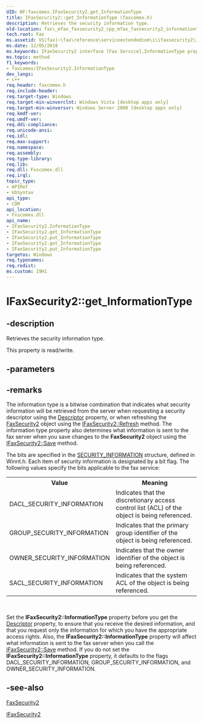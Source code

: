 ```yaml
---
UID: NF:faxcomex.IFaxSecurity2.get_InformationType
title: IFaxSecurity2::get_InformationType (faxcomex.h)
description: Retrieves the security information type.
old-location: fax\_mfax_faxsecurity2_cpp_mfax_faxsecurity2_informationtype_cpp.htm
tech.root: Fax
ms.assetid: VS|fax|~\fax\reference\serviceextendedcom\i\ifaxsecurity2\informationtype.htm
ms.date: 12/05/2018
ms.keywords: IFaxSecurity2 interface [Fax Service],InformationType property, IFaxSecurity2.InformationType, IFaxSecurity2.get_InformationType, IFaxSecurity2.put_InformationType, IFaxSecurity2::InformationType, IFaxSecurity2::get_InformationType, IFaxSecurity2::put_InformationType, InformationType property [Fax Service], InformationType property [Fax Service],IFaxSecurity2 interface, _mfax_faxsecurity2.informationtype, fax._mfax_faxsecurity2_cpp_mfax_faxsecurity2_informationtype_cpp, fax._mfax_faxsecurity2_informationtype, faxcomex/IFaxSecurity2::InformationType, faxcomex/IFaxSecurity2::get_InformationType, faxcomex/IFaxSecurity2::put_InformationType, get_InformationType
ms.topic: method
f1_keywords:
- faxcomex/IFaxSecurity2.InformationType
dev_langs:
- c++
req.header: faxcomex.h
req.include-header: 
req.target-type: Windows
req.target-min-winverclnt: Windows Vista [desktop apps only]
req.target-min-winversvr: Windows Server 2008 [desktop apps only]
req.kmdf-ver: 
req.umdf-ver: 
req.ddi-compliance: 
req.unicode-ansi: 
req.idl: 
req.max-support: 
req.namespace: 
req.assembly: 
req.type-library: 
req.lib: 
req.dll: Fxscomex.dll
req.irql: 
topic_type:
- APIRef
- kbSyntax
api_type:
- COM
api_location:
- Fxscomex.dll
api_name:
- IFaxSecurity2.InformationType
- IFaxSecurity2.get_InformationType
- IFaxSecurity2.put_InformationType
- IFaxSecurity2.get_InformationType
- IFaxSecurity2.put_InformationType
targetos: Windows
req.typenames: 
req.redist: 
ms.custom: 19H1
---
```


# IFaxSecurity2::get_InformationType


## -description


Retrieves the security information type.

This property is read/write.


## -parameters


## -remarks



The information type is a bitwise combination that indicates what security information will be retrieved from the server when requesting a security descriptor using the <a href="https://docs.microsoft.com/previous-versions/windows/desktop/fax/-mfax-faxsecurity2-descriptor">Descriptor</a> property, or when refreshing the <a href="https://docs.microsoft.com/previous-versions/windows/desktop/fax/-mfax-faxsecurity2">FaxSecurity2</a> object using the <a href="https://docs.microsoft.com/previous-versions/windows/desktop/fax/-mfax-faxsecurity2-refresh-vb">IFaxSecurity2::Refresh</a> method. The information type property also determines what information is sent to the fax server when you save changes to the <b>FaxSecurity2</b> object using the <a href="https://docs.microsoft.com/previous-versions/windows/desktop/fax/-mfax-faxsecurity2-save-vb">IFaxSecurity2::Save</a> method.

The bits are specified in the <a href="https://docs.microsoft.com/windows/desktop/SecAuthZ/security-information">SECURITY_INFORMATION</a> structure, defined in Winnt.h. Each item of security information is designated by a bit flag. The following values specify the bits applicable to the fax service:

<table class="clsStd">
<tr>
<th>Value</th>
<th>Meaning</th>
</tr>
<tr>
<td>DACL_SECURITY_INFORMATION</td>
<td>Indicates that the discretionary access control list (ACL) of the object is being referenced.</td>
</tr>
<tr>
<td>GROUP_SECURITY_INFORMATION</td>
<td>Indicates that the primary group identifier of the object is being referenced.</td>
</tr>
<tr>
<td>OWNER_SECURITY_INFORMATION</td>
<td>Indicates that the owner identifier of the object is being referenced.</td>
</tr>
<tr>
<td>SACL_SECURITY_INFORMATION</td>
<td>Indicates that the system ACL of the object is being referenced.</td>
</tr>
</table>
 

Set the <b>IFaxSecurity2::InformationType</b> property before you get the <a href="https://docs.microsoft.com/previous-versions/windows/desktop/fax/-mfax-faxsecurity2-descriptor">Descriptor</a> property, to ensure that you receive the desired information, and that you request only the information for which you have the appropriate access rights. Also, the <b>IFaxSecurity2::InformationType</b> property will affect what information is sent to the fax server when you call the <a href="https://docs.microsoft.com/previous-versions/windows/desktop/fax/-mfax-faxsecurity2-save-vb">IFaxSecurity2::Save</a> method. If you do not set the <b>IFaxSecurity2::InformationType</b> property, it defaults to the flags DACL_SECURITY_INFORMATION, GROUP_SECURITY_INFORMATION, and OWNER_SECURITY_INFORMATION.




## -see-also




<a href="https://docs.microsoft.com/previous-versions/windows/desktop/fax/-mfax-faxsecurity2">FaxSecurity2</a>



<a href="https://docs.microsoft.com/previous-versions/windows/desktop/api/faxcomex/nn-faxcomex-ifaxsecurity2">IFaxSecurity2</a>
 

 

